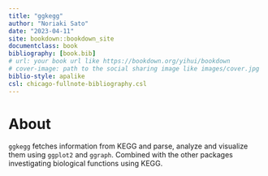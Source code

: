 ```yaml
--- 
title: "ggkegg"
author: "Noriaki Sato"
date: "2023-04-11"
site: bookdown::bookdown_site
documentclass: book
bibliography: [book.bib]
# url: your book url like https://bookdown.org/yihui/bookdown
# cover-image: path to the social sharing image like images/cover.jpg
biblio-style: apalike
csl: chicago-fullnote-bibliography.csl
---
```


# About

`ggkegg` fetches information from KEGG and parse, analyze and visualize them using `ggplot2` and `ggraph`. Combined with the other packages investigating biological functions using KEGG.

